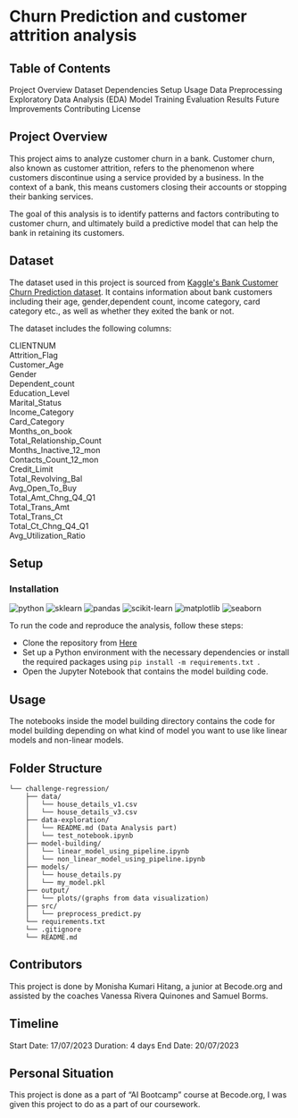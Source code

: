 # Churn Prediction and customer attrition analysis

## Table of Contents
Project Overview
Dataset
Dependencies
Setup
Usage
Data Preprocessing
Exploratory Data Analysis (EDA)
Model Training
Evaluation
Results
Future Improvements
Contributing
License

## Project Overview
This project aims to analyze customer churn in a bank. Customer churn, also known as customer attrition, refers to the phenomenon where customers discontinue using a service provided by a business. In the context of a bank, this means customers closing their accounts or stopping their banking services.

The goal of this analysis is to identify patterns and factors contributing to customer churn, and ultimately build a predictive model that can help the bank in retaining its customers.

## Dataset
The dataset used in this project is sourced from [Kaggle's Bank Customer Churn Prediction dataset]((https://www.kaggle.com/sakshigoyal7/credit-card-customers)). It contains information about bank customers including their age, gender,dependent count, income category, card category etc., as well as whether they exited the bank or not.

The dataset includes the following columns:

CLIENTNUM                      
Attrition_Flag                 
Customer_Age                   
Gender                         
Dependent_count                
Education_Level             
Marital_Status                 
Income_Category            
Card_Category                  
Months_on_book                 
Total_Relationship_Count       
Months_Inactive_12_mon         
Contacts_Count_12_mon          
Credit_Limit                   
Total_Revolving_Bal            
Avg_Open_To_Buy                
Total_Amt_Chng_Q4_Q1           
Total_Trans_Amt                
Total_Trans_Ct                 
Total_Ct_Chng_Q4_Q1            
Avg_Utilization_Ratio  

## Setup
### Installation
![python](https://img.shields.io/badge/python-3x-blue) ![sklearn](https://img.shields.io/badge/sklearn-green) ![pandas](https://img.shields.io/badge/pandas-purple) ![scikit-learn](https://img.shields.io/badge/sklearn-red) ![matplotlib](https://img.shields.io/badge/matplotlib-pink) ![seaborn](https://img.shields.io/badge/seaborn-grey)  

To run the code and reproduce the analysis, follow these steps:
* Clone the repository from [Here](https://github.com/moni2code/Churn_Prediction_Project)
* Set up a Python environment with the necessary dependencies or install the required packages using ```pip install -m requirements.txt ```.
* Open the Jupyter Notebook that contains the model building code.
  
## Usage
The notebooks inside the model building directory contains the code for model building depending on what kind of model you want to use like linear models and non-linear models. 

## Folder Structure

```
└── challenge-regression/
    ├── data/
    │   └── house_details_v1.csv
    │   └── house_details_v3.csv
    ├── data-exploration/
    │   └── README.md (Data Analysis part)
    │   └── test_notebook.ipynb
    ├── model-building/
    │   └── linear_model_using_pipeline.ipynb
    │   └── non_linear_model_using_pipeline.ipynb
    ├── models/
    │   └── house_details.py
    │   └── my_model.pkl
    ├── output/
    │   └── plots/(graphs from data visualization)
    ├── src/
    │   └── preprocess_predict.py
    └── requirements.txt
    └── .gitignore
    └── README.md
```


## Contributors
This project is done by Monisha Kumari Hitang, a junior at Becode.org and assisted by the coaches Vanessa Rivera Quinones and Samuel Borms.

## Timeline
Start Date: 17/07/2023
Duration: 4 days
End Date: 20/07/2023 

## Personal Situation
This project is done as a part of “AI Bootcamp” course at Becode.org, I was given this project to do as a part of our coursework.